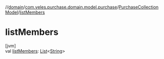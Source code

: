 //[domain](../../../index.md)/[com.veles.purchase.domain.model.purchase](../index.md)/[PurchaseCollectionModel](index.md)/[listMembers](list-members.md)

# listMembers

[jvm]\
val [listMembers](list-members.md): [List](https://kotlinlang.org/api/latest/jvm/stdlib/kotlin.collections/-list/index.html)&lt;[String](https://kotlinlang.org/api/latest/jvm/stdlib/kotlin/-string/index.html)&gt;
